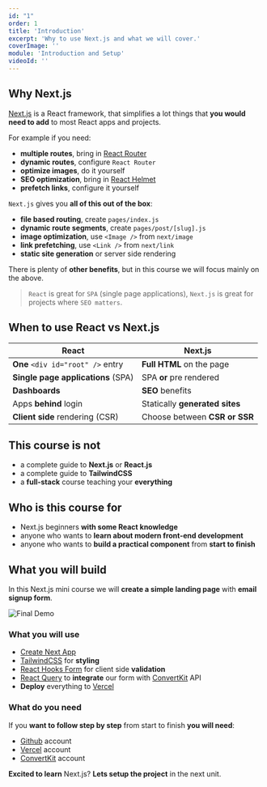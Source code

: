 ```yaml
---
id: "1"
order: 1
title: 'Introduction'
excerpt: 'Why to use Next.js and what we will cover.'
coverImage: ''
module: 'Introduction and Setup'
videoId: ''
---
```


## Why Next.js

[Next.js](https://nextjs.org/) is a React framework, that simplifies a lot things that **you would need to add** to most React apps and projects.

For example if you need:

- **multiple routes**, bring in [React Router](https://reactrouter.com/)
- **dynamic routes**, configure `React Router`
- **optimize images**, do it yourself
- **SEO optimization**, bring in [React Helmet](https://github.com/nfl/react-helmet)
- **prefetch links**, configure it yourself

`Next.js` gives you **all of this out of the box**:

- **file based routing**, create `pages/index.js`
- **dynamic route segments**, create `pages/post/[slug].js`
- **image optimization**, use `<Image />` from `next/image`
- **link prefetching**, use `<Link />` from `next/link`
- **static site generation** or server side rendering

There is plenty of **other benefits**, but in this course we will focus mainly on the above.

> `React` is great for `SPA` (single page applications), `Next.js` is great for projects where `SEO matters`.

## When to use React vs Next.js

React | Next.js
--- | ---
**One** `<div id="root" />` entry | **Full HTML** on the page
**Single page applications** (SPA) | SPA **or** pre rendered
**Dashboards** | **SEO** benefits
Apps **behind** login | Statically **generated sites**
**Client side** rendering (CSR) | Choose between **CSR or SSR**

## This course is not

- a complete guide to **Next.js** or **React.js**
- a complete guide to **TailwindCSS**
- a **full-stack** course teaching your **everything**

## Who is this course for

- Next.js beginners **with some React knowledge**
- anyone who wants to **learn about modern front-end development**
- anyone who wants to **build a practical component** from **start to finish**

## What you will build

In this Next.js mini course we will **create a simple landing page** with **email signup form**.

![Final Demo](/assets/course/introduction/img_final-demo.png)

### What you will use

- [Create Next App](https://nextjs.org/docs/api-reference/create-next-app)
- [TailwindCSS](https://tailwindcss.com/) for **styling**
- [React Hooks Form](https://react-hook-form.com/) for client side **validation**
- [React Query](https://react-query.tanstack.com/) to **integrate** our form with [ConvertKit](convertkit.com) API
- **Deploy** everything to [Vercel](https://vercel.com/)

### What do you need

If you **want to follow step by step** from start to finish **you will need**:

- [Github](http://github.com/) account
- [Vercel](https://vercel.com/) account
- [ConvertKit](https://convertkit.com/) account

**Excited to learn** Next.js? **Lets setup the project** in the next unit.
